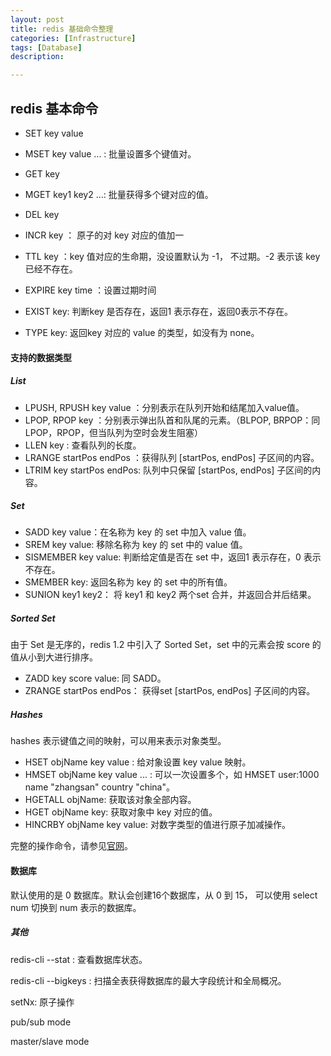 ```yaml
---
layout: post
title: redis 基础命令整理
categories: [Infrastructure]
tags: [Database]
description: 

---
```


## redis 基本命令

* SET key value
* MSET key value ... : 批量设置多个键值对。

* GET key
* MGET key1 key2 ...: 批量获得多个键对应的值。

* DEL key

* INCR key ： 原子的对 key 对应的值加一

* TTL key   ：key 值对应的生命期，没设置默认为 -1， 不过期。-2 表示该 key 已经不存在。

* EXPIRE key time  ：设置过期时间
* EXIST key: 判断key 是否存在，返回1 表示存在，返回0表示不存在。
* TYPE key: 返回key 对应的 value 的类型，如没有为 none。

#### 支持的数据类型

##### List

* LPUSH, RPUSH key value ：分别表示在队列开始和结尾加入value值。
* LPOP, RPOP  key ：分别表示弹出队首和队尾的元素。（BLPOP, BRPOP：同LPOP，RPOP，但当队列为空时会发生阻塞）
* LLEN key : 查看队列的长度。
* LRANGE startPos endPos ：获得队列 [startPos, endPos] 子区间的内容。
* LTRIM key startPos endPos: 队列中只保留 [startPos, endPos] 子区间的内容。

##### Set

* SADD key value：在名称为 key 的 set 中加入 value 值。
* SREM key value: 移除名称为 key 的 set 中的 value 值。
* SISMEMBER key value: 判断给定值是否在 set 中，返回1 表示存在，0 表示不存在。
* SMEMBER key: 返回名称为 key  的 set 中的所有值。
* SUNION key1 key2： 将 key1 和 key2 两个set 合并，并返回合并后结果。

##### Sorted Set

由于 Set 是无序的，redis 1.2 中引入了 Sorted Set，set 中的元素会按 score 的值从小到大进行排序。

* ZADD key score value: 同 SADD。
* ZRANGE startPos endPos： 获得set [startPos, endPos] 子区间的内容。

##### Hashes

hashes 表示键值之间的映射，可以用来表示对象类型。

* HSET objName key value : 给对象设置 key value 映射。
* HMSET objName key value ... : 可以一次设置多个，如 HMSET user:1000 name "zhangsan" country "china"。
* HGETALL objName: 获取该对象全部内容。
* HGET objName key: 获取对象中 key 对应的值。
* HINCRBY objName key value: 对数字类型的值进行原子加减操作。

完整的操作命令，请参见[官网](https://redis.io/commands)。

#### 数据库

默认使用的是 0 数据库。默认会创建16个数据库，从 0 到 15， 可以使用 select num 切换到 num 表示的数据库。

##### 其他

redis-cli --stat : 查看数据库状态。

redis-cli --bigkeys : 扫描全表获得数据库的最大字段统计和全局概况。



setNx: 原子操作



pub/sub mode

master/slave  mode
